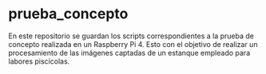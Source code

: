 # prueba_concepto
En este repositorio se guardan los scripts correspondientes a la prueba de concepto realizada en un Raspberry Pi 4. Esto con el objetivo de realizar un procesamiento de las imágenes captadas de un estanque empleado para labores piscícolas.

